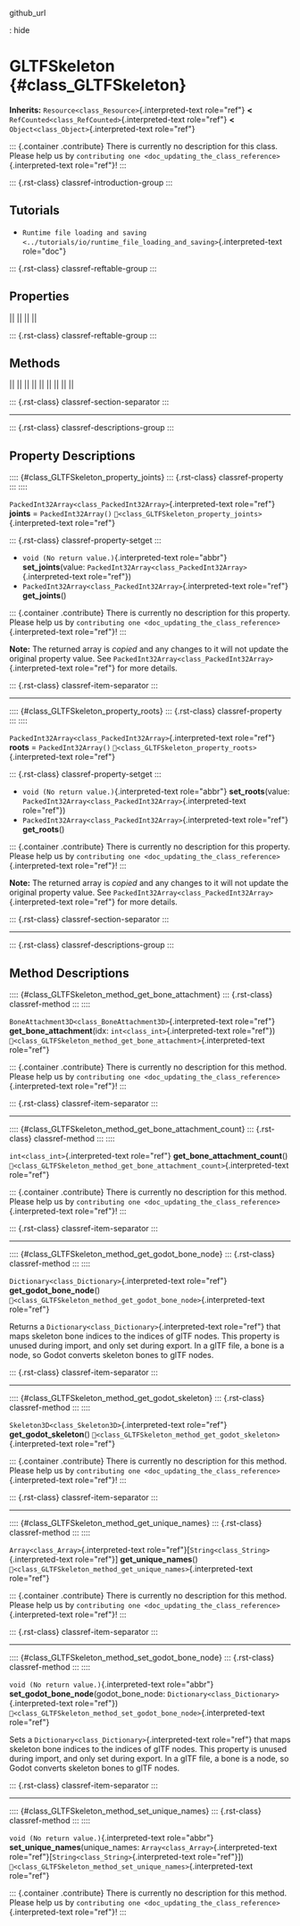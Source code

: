 github_url

:   hide

# GLTFSkeleton {#class_GLTFSkeleton}

**Inherits:** `Resource<class_Resource>`{.interpreted-text role="ref"}
**\<** `RefCounted<class_RefCounted>`{.interpreted-text role="ref"}
**\<** `Object<class_Object>`{.interpreted-text role="ref"}

::: {.container .contribute}
There is currently no description for this class. Please help us by
`contributing one <doc_updating_the_class_reference>`{.interpreted-text
role="ref"}!
:::

::: {.rst-class}
classref-introduction-group
:::

## Tutorials

- `Runtime file loading and saving <../tutorials/io/runtime_file_loading_and_saving>`{.interpreted-text
  role="doc"}

::: {.rst-class}
classref-reftable-group
:::

## Properties

||
||
||
||

::: {.rst-class}
classref-reftable-group
:::

## Methods

||
||
||
||
||
||
||
||
||

::: {.rst-class}
classref-section-separator
:::

------------------------------------------------------------------------

::: {.rst-class}
classref-descriptions-group
:::

## Property Descriptions

:::: {#class_GLTFSkeleton_property_joints}
::: {.rst-class}
classref-property
:::
::::

`PackedInt32Array<class_PackedInt32Array>`{.interpreted-text role="ref"}
**joints** = `PackedInt32Array()`
`🔗<class_GLTFSkeleton_property_joints>`{.interpreted-text role="ref"}

::: {.rst-class}
classref-property-setget
:::

- `void (No return value.)`{.interpreted-text role="abbr"}
  **set_joints**(value:
  `PackedInt32Array<class_PackedInt32Array>`{.interpreted-text
  role="ref"})
- `PackedInt32Array<class_PackedInt32Array>`{.interpreted-text
  role="ref"} **get_joints**()

::: {.container .contribute}
There is currently no description for this property. Please help us by
`contributing one <doc_updating_the_class_reference>`{.interpreted-text
role="ref"}!
:::

**Note:** The returned array is *copied* and any changes to it will not
update the original property value. See
`PackedInt32Array<class_PackedInt32Array>`{.interpreted-text role="ref"}
for more details.

::: {.rst-class}
classref-item-separator
:::

------------------------------------------------------------------------

:::: {#class_GLTFSkeleton_property_roots}
::: {.rst-class}
classref-property
:::
::::

`PackedInt32Array<class_PackedInt32Array>`{.interpreted-text role="ref"}
**roots** = `PackedInt32Array()`
`🔗<class_GLTFSkeleton_property_roots>`{.interpreted-text role="ref"}

::: {.rst-class}
classref-property-setget
:::

- `void (No return value.)`{.interpreted-text role="abbr"}
  **set_roots**(value:
  `PackedInt32Array<class_PackedInt32Array>`{.interpreted-text
  role="ref"})
- `PackedInt32Array<class_PackedInt32Array>`{.interpreted-text
  role="ref"} **get_roots**()

::: {.container .contribute}
There is currently no description for this property. Please help us by
`contributing one <doc_updating_the_class_reference>`{.interpreted-text
role="ref"}!
:::

**Note:** The returned array is *copied* and any changes to it will not
update the original property value. See
`PackedInt32Array<class_PackedInt32Array>`{.interpreted-text role="ref"}
for more details.

::: {.rst-class}
classref-section-separator
:::

------------------------------------------------------------------------

::: {.rst-class}
classref-descriptions-group
:::

## Method Descriptions

:::: {#class_GLTFSkeleton_method_get_bone_attachment}
::: {.rst-class}
classref-method
:::
::::

`BoneAttachment3D<class_BoneAttachment3D>`{.interpreted-text role="ref"}
**get_bone_attachment**(idx: `int<class_int>`{.interpreted-text
role="ref"})
`🔗<class_GLTFSkeleton_method_get_bone_attachment>`{.interpreted-text
role="ref"}

::: {.container .contribute}
There is currently no description for this method. Please help us by
`contributing one <doc_updating_the_class_reference>`{.interpreted-text
role="ref"}!
:::

::: {.rst-class}
classref-item-separator
:::

------------------------------------------------------------------------

:::: {#class_GLTFSkeleton_method_get_bone_attachment_count}
::: {.rst-class}
classref-method
:::
::::

`int<class_int>`{.interpreted-text role="ref"}
**get_bone_attachment_count**()
`🔗<class_GLTFSkeleton_method_get_bone_attachment_count>`{.interpreted-text
role="ref"}

::: {.container .contribute}
There is currently no description for this method. Please help us by
`contributing one <doc_updating_the_class_reference>`{.interpreted-text
role="ref"}!
:::

::: {.rst-class}
classref-item-separator
:::

------------------------------------------------------------------------

:::: {#class_GLTFSkeleton_method_get_godot_bone_node}
::: {.rst-class}
classref-method
:::
::::

`Dictionary<class_Dictionary>`{.interpreted-text role="ref"}
**get_godot_bone_node**()
`🔗<class_GLTFSkeleton_method_get_godot_bone_node>`{.interpreted-text
role="ref"}

Returns a `Dictionary<class_Dictionary>`{.interpreted-text role="ref"}
that maps skeleton bone indices to the indices of glTF nodes. This
property is unused during import, and only set during export. In a glTF
file, a bone is a node, so Godot converts skeleton bones to glTF nodes.

::: {.rst-class}
classref-item-separator
:::

------------------------------------------------------------------------

:::: {#class_GLTFSkeleton_method_get_godot_skeleton}
::: {.rst-class}
classref-method
:::
::::

`Skeleton3D<class_Skeleton3D>`{.interpreted-text role="ref"}
**get_godot_skeleton**()
`🔗<class_GLTFSkeleton_method_get_godot_skeleton>`{.interpreted-text
role="ref"}

::: {.container .contribute}
There is currently no description for this method. Please help us by
`contributing one <doc_updating_the_class_reference>`{.interpreted-text
role="ref"}!
:::

::: {.rst-class}
classref-item-separator
:::

------------------------------------------------------------------------

:::: {#class_GLTFSkeleton_method_get_unique_names}
::: {.rst-class}
classref-method
:::
::::

`Array<class_Array>`{.interpreted-text
role="ref"}\[`String<class_String>`{.interpreted-text role="ref"}\]
**get_unique_names**()
`🔗<class_GLTFSkeleton_method_get_unique_names>`{.interpreted-text
role="ref"}

::: {.container .contribute}
There is currently no description for this method. Please help us by
`contributing one <doc_updating_the_class_reference>`{.interpreted-text
role="ref"}!
:::

::: {.rst-class}
classref-item-separator
:::

------------------------------------------------------------------------

:::: {#class_GLTFSkeleton_method_set_godot_bone_node}
::: {.rst-class}
classref-method
:::
::::

`void (No return value.)`{.interpreted-text role="abbr"}
**set_godot_bone_node**(godot_bone_node:
`Dictionary<class_Dictionary>`{.interpreted-text role="ref"})
`🔗<class_GLTFSkeleton_method_set_godot_bone_node>`{.interpreted-text
role="ref"}

Sets a `Dictionary<class_Dictionary>`{.interpreted-text role="ref"} that
maps skeleton bone indices to the indices of glTF nodes. This property
is unused during import, and only set during export. In a glTF file, a
bone is a node, so Godot converts skeleton bones to glTF nodes.

::: {.rst-class}
classref-item-separator
:::

------------------------------------------------------------------------

:::: {#class_GLTFSkeleton_method_set_unique_names}
::: {.rst-class}
classref-method
:::
::::

`void (No return value.)`{.interpreted-text role="abbr"}
**set_unique_names**(unique_names:
`Array<class_Array>`{.interpreted-text
role="ref"}\[`String<class_String>`{.interpreted-text role="ref"}\])
`🔗<class_GLTFSkeleton_method_set_unique_names>`{.interpreted-text
role="ref"}

::: {.container .contribute}
There is currently no description for this method. Please help us by
`contributing one <doc_updating_the_class_reference>`{.interpreted-text
role="ref"}!
:::
